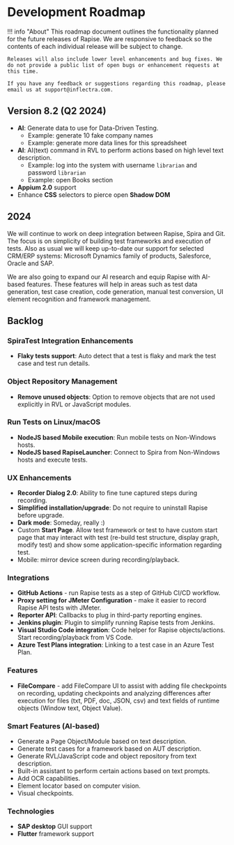 # Development Roadmap

!!! info "About"
    This roadmap document outlines the functionality planned for the future releases of Rapise. We are responsive to feedback so the contents of each individual release will be subject to change.

    Releases will also include lower level enhancements and bug fixes. We do not provide a public list of open bugs or enhancement requests at this time.
    
    If you have any feedback or suggestions regarding this roadmap, please email us at support@inflectra.com.


## Version 8.2 (Q2 2024)

- **AI**: Generate data to use for Data-Driven Testing.
    - Example: generate 10 fake company names
    - Example: generate more data lines for this spreadsheet
- **AI**: AI(text) command in RVL to perform actions based on high level text description.
    - Example: log into the system with username `librarian` and password `librarian`
    - Example: open Books section
- **Appium 2.0** support
- Enhance **CSS** selectors to pierce open **Shadow DOM**

## 2024

We will continue to work on deep integration between Rapise, Spira and Git. The focus is on simplicity of building test frameworks and execution of tests. Also as usual we will keep up-to-date our support for selected CRM/ERP systems: Microsoft Dynamics family of products, Salesforce, Oracle and SAP.

We are also going to expand our AI research and equip Rapise with AI-based features. These features will help in areas such as test data generation, test case creation, code generation, manual test conversion, UI element recognition and framework management.

## Backlog

### SpiraTest Integration Enhancements

- **Flaky tests support**: Auto detect that a test is flaky and mark the test case and test run details.

### Object Repository Management

- **Remove unused objects**: Option to remove objects that are not used explicitly in RVL or JavaScript modules.

### Run Tests on Linux/macOS

- **NodeJS based Mobile execution**: Run mobile tests on Non-Windows hosts.
- **NodeJS based RapiseLauncher**: Connect to Spira from Non-Windows hosts and execute tests.

### UX Enhancements

- **Recorder Dialog 2.0**: Ability to fine tune captured steps during recording.
- **Simplified installation/upgrade**: Do not require to uninstall Rapise before upgrade.
- **Dark mode**: Someday, really :)
- Custom **Start Page**. Allow test framework or test to have custom start page that may interact with test (re-build test structure, display graph, modify test) and show some application-specific information regarding test.
- Mobile: mirror device screen during recording/playback.

### Integrations

- **GitHub Actions** - run Rapise tests as a step of GitHub CI/CD workflow.
- **Proxy setting for JMeter Configuration** - make it easier to record Rapise API tests with JMeter.
- **Reporter API**: Callbacks to plug in third-party reporting engines.
- **Jenkins plugin**: Plugin to simplify running Rapise tests from Jenkins.
- **Visual Studio Code integration**: Code helper for Rapise objects/actions. Start recording/playback from VS Code.
- **Azure Test Plans integration**: Linking to a test case in an Azure Test Plan.

### Features

- **FileCompare** - add FileCompare UI to assist with adding file checkpoints on recording, updating checkpoints and analyzing differences after execution for files (txt, PDF, doc, JSON, csv) and text fields of runtime objects (Window text, Object Value).

### Smart Features (AI-based)

- Generate a Page Object/Module based on text description.
- Generate test cases for a framework based on AUT description.
- Generate RVL/JavaScript code and object repository from text description.
- Built-in assistant to perform certain actions based on text prompts.
- Add OCR capabilities.
- Element locator based on computer vision.
- Visual checkpoints.

### Technologies

- **SAP desktop** GUI support
- **Flutter** framework support
